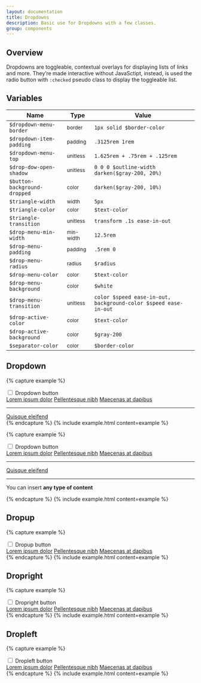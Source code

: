 ```yaml
---
layout: documentation
title: Dropdowns
description: Basic use for Dropdowns with a few classes.
group: components
---
```


## Overview

Dropdowns are toggleable, contextual overlays for displaying lists of links and more. They’re made interactive without JavaSctipt, instead, is used the radio button with `:checked` pseudo class to display the toggleable list.


## Variables

| Name  | Type  | Value |
| ----- | ----- | ----- |
| `$dropdown-menu-border` | <small>border</small> | `1px solid $border-color` |
| `$dropdown-item-padding` | <small>padding</small> | `.3125rem 1rem` |
| `$dropdown-menu-top` | <small>unitless</small> | `1.625rem + .75rem + .125rem` |
| `$drop-dow-open-shadow` | <small>unitless</small> | `0 0 0 $outline-width darken($gray-200, 20%)` |
| `$button-background-dropped` | <small>color</small> | <span class="small-box" style="background:#cbd3da"></span> `darken($gray-200, 10%)` |
| `$triangle-width` | <small>width</small> | `5px` |
| `$triangle-color` | <small>color</small> | <span class="small-box" style="background:#343a40"></span> `$text-color` |
| `$triangle-transition` | <small>unitless</small> | `transform .1s ease-in-out` |
| `$drop-menu-min-width` | <small>min-width</small> | `12.5rem` |
| `$drop-menu-padding` | <small>padding</small> | `.5rem 0` |
| `$drop-menu-radius` | <small>radius</small> | `$radius` |
| `$drop-menu-color` | <small>color</small> | <span class="small-box" style="background:#343a40"></span> `$text-color` |
| `$drop-menu-background` | <small>color</small> | <span class="small-box" style="background:#fff"></span> `$white` |
| `$drop-menu-transition` | <small>unitless</small> | `color $speed ease-in-out, background-color $speed ease-in-out` |
| `$drop-active-color` | <small>color</small> | <span class="small-box" style="background:#343a40"></span> `$text-color` |
| `$drop-active-background` | <small>color</small> | <span class="small-box" style="background:#e9ecef"></span> `$gray-200` |
| `$separator-color` | <small>color</small> | <span class="small-box" style="background:#dee2e6"></span> `$border-color` |


## Dropdown

{% capture example %}
<div class="dropdown">
  <input type="checkbox" id="drop-1-down">
  <label class="button" for="drop-1-down">
    Dropdown button
  </label>
  <nav class="drop-menu">
    <a href="#">Lorem ipsum dolor</a>
    <a href="#" class="drop-active  ">Pellentesque nibh</a>
    <a href="#">Maecenas at dapibus</a>
    <hr class="drop-separator">
    <a href="#">Quisque eleifend</a>
  </nav>
</div>
{% endcapture %}
{% include example.html content=example %}


{% capture example %}
<div class="dropdown">
  <input type="checkbox" id="drop-1-1-down">
  <label class="button" for="drop-1-1-down">
    Dropdown button
  </label>
  <nav class="drop-menu">
    <a href="#">Lorem ipsum dolor</a>
    <a href="#">Pellentesque nibh</a>
    <a href="#">Maecenas at dapibus</a>
    <hr class="drop-separator">
    <a href="#">Quisque eleifend</a>
    <hr class="drop-separator">
    <div class="drop-item">
      <p>You can insert <strong>any type of content</strong></p>
    </div>
  </nav>
</div>
{% endcapture %}
{% include example.html content=example %}


## Dropup

{% capture example %}
<div class="dropup">
  <input type="checkbox" id="drop-1-top">
  <label class="button" for="drop-1-top">
    Dropup button
  </label>
  <nav class="drop-menu">
    <a href="#">Lorem ipsum dolor</a>
    <a href="#">Pellentesque nibh</a>
    <a href="#">Maecenas at dapibus</a>
  </nav>
</div>
{% endcapture %}
{% include example.html content=example %}


## Dropright

{% capture example %}
<div class="dropright">
  <input type="checkbox" id="drop-1-right">
  <label class="button" for="drop-1-right">
    Dropright button
  </label>
  <nav class="drop-menu">
    <a href="#">Lorem ipsum dolor</a>
    <a href="#">Pellentesque nibh</a>
    <a href="#">Maecenas at dapibus</a>
  </nav>
</div>
{% endcapture %}
{% include example.html content=example %}


## Dropleft

{% capture example %}
<div class="dropleft">
  <input type="checkbox" id="drop-1-left">
  <label class="button" for="drop-1-left">
    Dropleft button
  </label>
  <nav class="drop-menu">
    <a href="#">Lorem ipsum dolor</a>
    <a href="#">Pellentesque nibh</a>
    <a href="#">Maecenas at dapibus</a>
  </nav>
</div>
{% endcapture %}
{% include example.html content=example %}